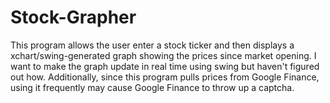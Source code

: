 # Stock-Grapher
This program allows the user enter a stock ticker and then displays a xchart/swing-generated graph showing the prices 
since market opening. 
I want to make the graph update in real time using swing but haven't figured out how. 
Additionally, since this program pulls prices from Google Finance, using it frequently may cause Google Finance to
throw up a captcha. 
